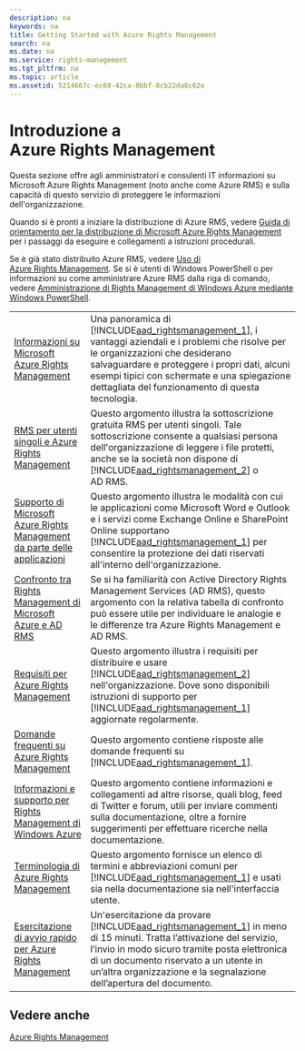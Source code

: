 ```yaml
---
description: na
keywords: na
title: Getting Started with Azure Rights Management
search: na
ms.date: na
ms.service: rights-management
ms.tgt_pltfrm: na
ms.topic: article
ms.assetid: 5214667c-ec69-42ca-8bbf-8cb22da8c62e
---
```

# Introduzione a Azure&#160;Rights&#160;Management
Questa sezione offre agli amministratori e consulenti IT informazioni su Microsoft Azure Rights Management (noto anche come Azure RMS) e sulla capacità di questo servizio di proteggere le informazioni dell'organizzazione.

Quando si è pronti a iniziare la distribuzione di Azure RMS, vedere [Guida di orientamento per la distribuzione di Microsoft Azure Rights Management](../Topic/Azure_Rights_Management_Deployment_Roadmap.md) per i passaggi da eseguire e collegamenti a istruzioni procedurali.

Se è già stato distribuito Azure RMS, vedere [Uso di Azure Rights Management](../Topic/Using_Azure_Rights_Management.md). Se si è utenti di Windows PowerShell o per informazioni su come amministrare Azure RMS dalla riga di comando, vedere [Amministrazione di Rights Management di Windows Azure mediante Windows PowerShell](../Topic/Administering_Azure_Rights_Management_by_Using_Windows_PowerShell.md).

|||
|-|-|
|[Informazioni su Microsoft Azure Rights Management](../Topic/What_is_Azure_Rights_Management_.md)|Una panoramica di [!INCLUDE[aad_rightsmanagement_1](../Token/aad_rightsmanagement_1_md.md)], i vantaggi aziendali e i problemi che risolve per le organizzazioni che desiderano salvaguardare e proteggere i propri dati, alcuni esempi tipici con schermate e una spiegazione dettagliata del funzionamento di questa tecnologia.|
|[RMS per utenti singoli e Azure Rights Management](../Topic/RMS_for_Individuals_and_Azure_Rights_Management.md)|Questo argomento illustra la sottoscrizione gratuita RMS per utenti singoli. Tale sottoscrizione consente a qualsiasi persona dell'organizzazione di leggere i file protetti, anche se la società non dispone di [!INCLUDE[aad_rightsmanagement_2](../Token/aad_rightsmanagement_2_md.md)] o AD RMS.|
|[Supporto di Microsoft Azure Rights Management da parte delle applicazioni](../Topic/How_Applications_Support_Azure_Rights_Management.md)|Questo argomento illustra le modalità con cui le applicazioni come Microsoft Word e Outlook e i servizi come Exchange Online e SharePoint Online supportano [!INCLUDE[aad_rightsmanagement_1](../Token/aad_rightsmanagement_1_md.md)] per consentire la protezione dei dati riservati all'interno dell'organizzazione.|
|[Confronto tra Rights Management di Microsoft Azure e AD RMS](../Topic/Comparing_Azure_Rights_Management_and_AD_RMS.md)|Se si ha familiarità con Active Directory Rights Management Services (AD RMS), questo argomento con la relativa tabella di confronto può essere utile per individuare le analogie e le differenze tra Azure Rights Management e AD RMS.|
|[Requisiti per Azure Rights Management](../Topic/Requirements_for_Azure_Rights_Management.md)|Questo argomento illustra i requisiti per distribuire e usare [!INCLUDE[aad_rightsmanagement_2](../Token/aad_rightsmanagement_2_md.md)] nell'organizzazione. Dove sono disponibili istruzioni di supporto per [!INCLUDE[aad_rightsmanagement_1](../Token/aad_rightsmanagement_1_md.md)] aggiornate regolarmente.|
|[Domande frequenti su Azure Rights Management](../Topic/Frequently_Asked_Questions_for_Azure_Rights_Management.md)|Questo argomento contiene risposte alle domande frequenti su [!INCLUDE[aad_rightsmanagement_1](../Token/aad_rightsmanagement_1_md.md)].|
|[Informazioni e supporto per Rights Management di Windows Azure](../Topic/Information_and_Support_for_Azure_Rights_Management.md)|Questo argomento contiene informazioni e collegamenti ad altre risorse, quali blog, feed di Twitter e forum, utili per inviare commenti sulla documentazione, oltre a fornire suggerimenti per effettuare ricerche nella documentazione.|
|[Terminologia di Azure Rights Management](../Topic/Terminology_for_Azure_Rights_Management.md)|Questo argomento fornisce un elenco di termini e abbreviazioni comuni per [!INCLUDE[aad_rightsmanagement_1](../Token/aad_rightsmanagement_1_md.md)] e usati sia nella documentazione sia nell'interfaccia utente.|
|[Esercitazione di avvio rapido per Azure Rights Management](../Topic/Quick_Start_Tutorial_for_Azure_Rights_Management.md)|Un'esercitazione da provare [!INCLUDE[aad_rightsmanagement_1](../Token/aad_rightsmanagement_1_md.md)] in meno di 15 minuti. Tratta l’attivazione del servizio, l’invio in modo sicuro tramite posta elettronica di un documento riservato a un utente in un’altra organizzazione e la segnalazione dell’apertura del documento.|

## Vedere anche
[Azure Rights Management](../Topic/Azure_Rights_Management.md)

